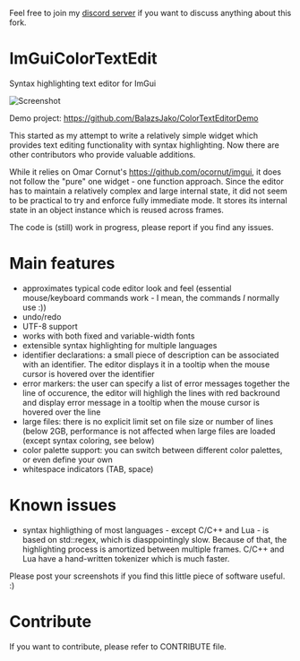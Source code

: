 Feel free to join my [discord server](https://discord.gg/H7paVYPUUA) if you want to discuss anything about this fork.

# ImGuiColorTextEdit
Syntax highlighting text editor for ImGui

![Screenshot](https://github.com/BalazsJako/ImGuiColorTextEdit/wiki/ImGuiTextEdit.png "Screenshot")

Demo project: https://github.com/BalazsJako/ColorTextEditorDemo

This started as my attempt to write a relatively simple widget which provides text editing functionality with syntax highlighting. Now there are other contributors who provide valuable additions.

While it relies on Omar Cornut's https://github.com/ocornut/imgui, it does not follow the "pure" one widget - one function approach. Since the editor has to maintain a relatively complex and large internal state, it did not seem to be practical to try and enforce fully immediate mode. It stores its internal state in an object instance which is reused across frames.

The code is (still) work in progress, please report if you find any issues.

# Main features
 - approximates typical code editor look and feel (essential mouse/keyboard commands work - I mean, the commands _I_ normally use :))
 - undo/redo
 - UTF-8 support
 - works with both fixed and variable-width fonts
 - extensible syntax highlighting for multiple languages
 - identifier declarations: a small piece of description can be associated with an identifier. The editor displays it in a tooltip when the mouse cursor is hovered over the identifier
 - error markers: the user can specify a list of error messages together the line of occurence, the editor will highligh the lines with red backround and display error message in a tooltip when the mouse cursor is hovered over the line
 - large files: there is no explicit limit set on file size or number of lines (below 2GB, performance is not affected when large files are loaded (except syntax coloring, see below)
 - color palette support: you can switch between different color palettes, or even define your own
 - whitespace indicators (TAB, space)
 
# Known issues
 - syntax highligthing of most languages - except C/C++ and Lua - is based on std::regex, which is diasppointingly slow. Because of that, the highlighting process is amortized between multiple frames. C/C++ and Lua have a hand-written tokenizer which is much faster. 
 
Please post your screenshots if you find this little piece of software useful. :)

# Contribute

If you want to contribute, please refer to CONTRIBUTE file.
